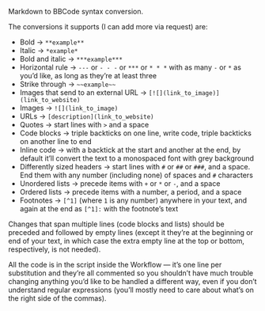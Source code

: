 Markdown to BBCode syntax conversion.

The conversions it supports (I can add more via request) are:

+ Bold → `**example**`
+ Italic → `*example*`
+ Bold and italic → `***example***`
+ Horizontal rule → `---` or `- - -` or `***` or `* * *` with as many `-` or `*` as you’d like, as long as they’re at least three
+ Strike through → `~~example~~`
+ Images that send to an external URL → `[![](link_to_image)](link_to_website)`
+ Images → `![](link_to_image)`
+ URLs → `[description](link_to_website)`
+ Quotes → start lines with `>` and a space
+ Code blocks → triple backticks on one line, write code, triple backticks on another line to end
+ Inline code → with a backtick at the start and another at the end, by default it’ll convert the text to a monospaced font with grey background
+ Differently sized headers → start lines with `#` or `##` or `###`, and a space. End them with any number (including none) of spaces and `#` characters
+ Unordered lists → precede items with `+` or `*` or `-`, and a space
+ Ordered lists → precede items with a number, a period, and a space
+ Footnotes → `[^1]` (where `1` is any number) anywhere in your text, and again at the end as `[^1]:` with the footnote’s text

Changes that span multiple lines (code blocks and lists) should be preceded and followed by empty lines (except it they’re at the beginning or end of your text, in which case the extra empty line at the top or bottom, respectively, is not needed).

All the code is in the script inside the Workflow — it’s one line per substitution and they’re all commented so you shouldn’t have much trouble changing anything you’d like to be handled a different way, even if you don’t understand regular expressions (you’ll mostly need to care about what’s on the right side of the commas).
